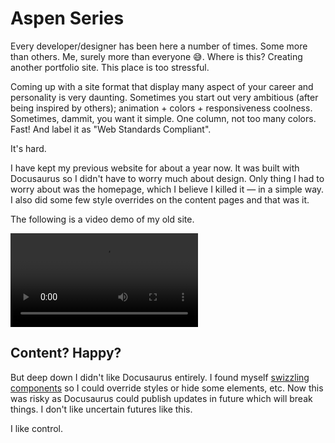 # Aspen Series

<section>
Every developer/designer has been here a number of times. Some more than others. Me, surely more than everyone 😅. Where is this? Creating another portfolio site. This place is too stressful.

Coming up with a site format that display many aspect of your career and personality is very daunting. Sometimes you start out very ambitious (after being inspired by others); animation + colors + responsiveness coolness. Sometimes, dammit, you want it simple. One column, not too many colors. Fast! And label it as "Web Standards Compliant".

It's hard.

I have kept my previous website for about a year now. It was built with Docusaurus so I didn't have to worry much about design. Only thing I had to worry about was the homepage, which I believe I killed it — in a simple way. I also did some few style overrides on the content pages and that was it.

The following is a video demo of my old site.

</section>

<video src="/previous-site.mp4" autoplay loop></video>

## Content? Happy?

<section>

But deep down I didn't like Docusaurus entirely. I found myself [swizzling components](https://docusaurus.io/docs/swizzling) so I could override styles or hide some elements, etc. Now this was risky as Docusaurus could publish updates in future which will break things. I don't like uncertain futures like this.

I like control.
